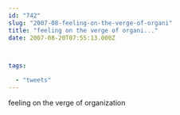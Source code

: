 ```yaml
---
id: "742"
slug: "2007-08-feeling-on-the-verge-of-organi"
title: "feeling on the verge of organi..."
date: 2007-08-20T07:55:13.000Z



tags:

  - "tweets"
---
```

<div class="sqs-html-content">
  <p>feeling on the verge of organization</p>
</div>
